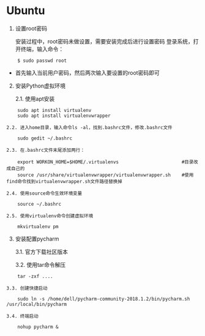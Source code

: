 # Ubuntu

1. 设置root密码

	安装过程中，root密码未做设置，需要安装完成后进行设置密码
	登录系统，打开终端，输入命令：	
```
	$ sudo passwd root
```	
- 首先输入当前用户密码，然后两次输入要设置的root密码即可

2. 安装Python虚拟环境

	2.1. 使用apt安装
	
```
	sudo apt install virtualenv
	sudo apt install virtualenvwrapper
```
	
	2.2. 进入home目录，输入命令ls -al，找到.bashrc文件，修改.bashrc文件
	
```
	sudo gedit ~/.bashrc
```
	
	2.3. 在.bashrc文件末尾添加两行：
	
```
	export WORKON_HOME=$HOME/.virtualenvs  						#目录改成自己的
	source /usr/share/virtualenvwrapper/virtualenvwrapper.sh	#使用find命令找到virtualenvwrapper.sh文件路径替换掉
```

	2.4. 使用source命令生效环境变量
	
```
	source ~/.bashrc
```	

	2.5. 使用virtualenv命令创建虚拟环境
	
```
	mkvirtualenv pm
```

3. 安装配置pycharm

	3.1. 官方下载社区版本
	
	3.2. 使用tar命令解压
	
```
	tar -zxf ....
```

	3.3. 创建快捷启动
	
```
	sudo ln -s /home/dell/pycharm-community-2018.1.2/bin/pycharm.sh /usr/local/bin/pycharm
```

	3.4. 终端启动
	
```
	nohup pycharm &
```